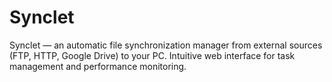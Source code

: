 # Synclet
Synclet — an automatic file synchronization manager from external sources (FTP, HTTP, Google Drive) to your PC. Intuitive web interface for task management and performance monitoring.
